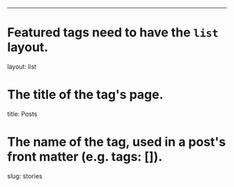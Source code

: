---
# Featured tags need to have the `list` layout.
layout: list

# The title of the tag's page.
title: Posts

# The name of the tag, used in a post's front matter (e.g. tags: [<slug>]).
slug: stories

